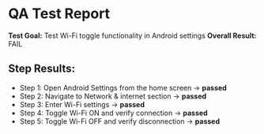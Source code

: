 # QA Test Report
**Test Goal:** Test Wi-Fi toggle functionality in Android settings
**Overall Result:** FAIL

## Step Results:
- Step 1: Open Android Settings from the home screen → **passed**
- Step 2: Navigate to Network & internet section → **passed**
- Step 3: Enter Wi-Fi settings → **passed**
- Step 4: Toggle Wi-Fi ON and verify connection → **passed**
- Step 5: Toggle Wi-Fi OFF and verify disconnection → **passed**